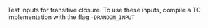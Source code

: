 Test inputs for transitive closure.
To use these inputs, compile a TC implementation with the flag `-DRANDOM_INPUT`
